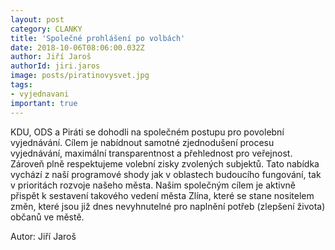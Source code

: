 ```yaml
---
layout: post
category: CLANKY
title: 'Společné prohlášení po volbách'
date: 2018-10-06T08:06:00.032Z
author: Jiří Jaroš 
authorId: jiri.jaros
image: posts/piratinovysvet.jpg   
tags: 
- vyjednavani
important: true
---
```


KDU, ODS a Piráti se dohodli na společném postupu pro povolební vyjednávání. Cílem je nabídnout samotné zjednodušení procesu vyjednávání, maximální transparentnost a přehlednost pro veřejnost. Zároveň plně respektujeme volební zisky zvolených subjektů.
Tato nabídka vychází z naší programové shody jak v oblastech budoucího fungování, tak v prioritách rozvoje našeho města. Našim společným cílem je aktivně přispět k sestavení takového vedení města Zlína, které se stane nositelem změn, které jsou již dnes nevyhnutelné pro naplnění potřeb (zlepšení života) občanů ve městě.

Autor: Jiří Jaroš

